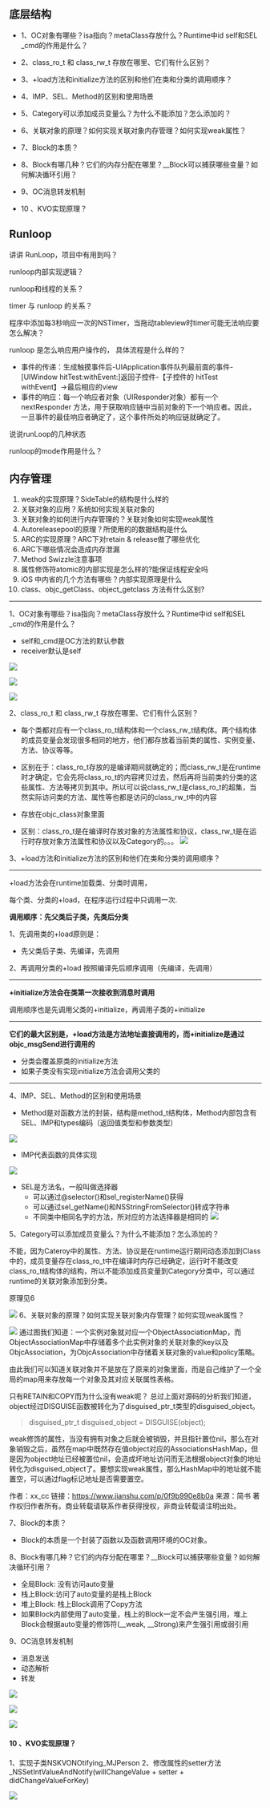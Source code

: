 ## 底层结构
- 1、OC对象有哪些？isa指向？metaClass存放什么？Runtime中id self和SEL _cmd的作用是什么？
- 2、class_ro_t 和 class_rw_t 存放在哪里、它们有什么区别？

- 3、+load方法和initialize方法的区别和他们在类和分类的调用顺序？

- 4、IMP、SEL、Method的区别和使用场景

- 5、Category可以添加成员变量么？为什么不能添加？怎么添加的？
- 6、关联对象的原理？如何实现关联对象内存管理？如何实现weak属性？

- 7、Block的本质？
- 8、Block有哪几种？它们的内存分配在哪里？__Block可以捕获哪些变量？如何解决循环引用？

- 9、OC消息转发机制

- 10 、KVO实现原理？



## Runloop
讲讲 RunLoop，项目中有用到吗？

runloop内部实现逻辑？

runloop和线程的关系？

timer 与 runloop 的关系？

程序中添加每3秒响应一次的NSTimer，当拖动tableview时timer可能无法响应要怎么解决？

runloop 是怎么响应用户操作的， 具体流程是什么样的？
- 事件的传递：生成触摸事件后-UIApplication事件队列最前面的事件-[UIWindow hitTest:withEvent:]返回子控件-【子控件的 hitTest withEvent】->最后相应的view
- 事件的响应：每一个响应者对象（UIResponder对象）都有一个 nextResponder 方法，用于获取响应链中当前对象的下一个响应者。因此，一旦事件的最佳响应者确定了，这个事件所处的响应链就确定了。



说说runLoop的几种状态

runloop的mode作用是什么？
## 内存管理
1. weak的实现原理？SideTable的结构是什么样的
2. 关联对象的应用？系统如何实现关联对象的
3. 关联对象的如何进行内存管理的？关联对象如何实现weak属性
4. Autoreleasepool的原理？所使用的的数据结构是什么
5. ARC的实现原理？ARC下对retain &amp; release做了哪些优化
6. ARC下哪些情况会造成内存泄漏
7.  Method Swizzle注意事项
8. 属性修饰符atomic的内部实现是怎么样的?能保证线程安全吗
9. iOS 中内省的几个方法有哪些？内部实现原理是什么
10. class、objc_getClass、object_getclass 方法有什么区别?
---
1、OC对象有哪些？isa指向？metaClass存放什么？Runtime中id self和SEL _cmd的作用是什么？

- self和_cmd是OC方法的默认参数
- receiver默认是self

![](https://user-gold-cdn.xitu.io/2020/2/29/17090156468cabbb?w=2002&h=1100&f=png&s=199309)

![](https://user-gold-cdn.xitu.io/2020/2/29/170901710c2b2475?w=2002&h=1094&f=png&s=314022)


![](https://user-gold-cdn.xitu.io/2020/2/29/1709166f35fc036d?w=1376&h=564&f=png&s=71344)

2、class_ro_t 和 class_rw_t 存放在哪里、它们有什么区别？
- 每个类都对应有一个class_ro_t结构体和一个class_rw_t结构体。两个结构体的成员变量会发现很多相同的地方，他们都存放着当前类的属性、实例变量、方法、协议等等。
- 区别在于：class_ro_t存放的是编译期间就确定的；而class_rw_t是在runtime时才确定，它会先将class_ro_t的内容拷贝过去，然后再将当前类的分类的这些属性、方法等拷贝到其中。所以可以说class_rw_t是class_ro_t的超集，当然实际访问类的方法、属性等也都是访问的class_rw_t中的内容

- 存放在objc_class对象里面
- 区别：class_ro_t是在编译时存放对象的方法属性和协议，class_rw_t是在运行时存放对象方法属性和协议以及Category的。。。
![](https://user-gold-cdn.xitu.io/2020/2/29/1709019e3ab1b9c2?w=2002&h=952&f=png&s=530941)

3、+load方法和initialize方法的区别和他们在类和分类的调用顺序？

---
+load方法会在runtime加载类、分类时调用，

每个类、分类的+load，在程序运行过程中只调用一次.

**调用顺序：先父类后子类，先类后分类**

1、先调用类的+load原则是：
-  先父类后子类、先编译，先调用

2、再调用分类的+load
按照编译先后顺序调用（先编译，先调用）

---
**+initialize方法会在类第一次接收到消息时调用**

调用顺序也是先调用父类的+initialize，再调用子类的+initialize

---

**它们的最大区别是，+load方法是方法地址直接调用的，而+initialize是通过objc_msgSend进行调用的**

- 分类会覆盖原类的initialize方法
- 如果子类没有实现initialize方法会调用父类的

---
4、IMP、SEL、Method的区别和使用场景

- Method是对函数方法的封装，结构是method_t结构体，Method内部包含有SEL、IMP和types编码（返回值类型和参数类型）

![](https://user-gold-cdn.xitu.io/2020/2/29/170915a2f273a921?w=798&h=206&f=png&s=59583)

- IMP代表函数的具体实现

![](https://user-gold-cdn.xitu.io/2020/2/29/1709157ce0846ac0?w=1220&h=52&f=png&s=12787)

- SEL是方法名，一般叫做选择器
  - 可以通过@selector()和sel_registerName()获得
  - 可以通过sel_getName()和NSStringFromSelector()转成字符串
  - 不同类中相同名字的方法，所对应的方法选择器是相同的
![](https://user-gold-cdn.xitu.io/2020/2/29/17091596f32f0305?w=714&h=64&f=png&s=10462)



5、Category可以添加成员变量么？为什么不能添加？怎么添加的？

不能，因为Cateroy中的属性、方法、协议是在runtime运行期间动态添加到Class中的，成员变量存在class_ro_t中在编译时内存已经确定，运行时不能改变class_ro_t结构体的结构，所以不能添加成员变量到Category分类中，可以通过runtime的关联对象添加到分类。

原理见6

![](https://user-gold-cdn.xitu.io/2020/2/29/17090329a8cd07e1?w=1928&h=864&f=png&s=297165)
6、关联对象的原理？如何实现关联对象内存管理？如何实现weak属性？


![](https://user-gold-cdn.xitu.io/2020/2/29/170915ebbef5babe?w=1016&h=644&f=png&s=359900)
通过图我们知道：一个实例对象就对应一个ObjectAssociationMap，而ObjectAssociationMap中存储着多个此实例对象的关联对象的key以及ObjcAssociation，为ObjcAssociation中存储着关联对象的value和policy策略。

由此我们可以知道关联对象并不是放在了原来的对象里面，而是自己维护了一个全局的map用来存放每一个对象及其对应关联属性表格。


只有RETAIN和COPY而为什么没有weak呢？
总过上面对源码的分析我们知道，object经过DISGUISE函数被转化为了disguised_ptr_t类型的disguised_object。

> disguised_ptr_t disguised_object = DISGUISE(object);

weak修饰的属性，当没有拥有对象之后就会被销毁，并且指针置位nil，那么在对象销毁之后，虽然在map中既然存在值object对应的AssociationsHashMap，但是因为object地址已经被置位nil，会造成坏地址访问而无法根据object对象的地址转化为disguised_object了。要想实现weak属性，那么HashMap中的地址就不能置空，可以通过flag标记地址是否需要置空。

作者：xx_cc
链接：https://www.jianshu.com/p/0f9b990e8b0a
来源：简书
著作权归作者所有。商业转载请联系作者获得授权，非商业转载请注明出处。

7、Block的本质？

- Block的本质是一个封装了函数以及函数调用环境的OC对象。

8、Block有哪几种？它们的内存分配在哪里？__Block可以捕获哪些变量？如何解决循环引用？
- 全局Block: 没有访问auto变量
- 栈上Block:访问了auto变量的是栈上Block
- 堆上Block: 栈上Block调用了Copy方法
- 如果Block内部使用了auto变量，栈上的Block一定不会产生强引用，堆上Block会根据auto变量的修饰符(__weak, __Strong)来产生强引用或弱引用

9、OC消息转发机制
- 消息发送
- 动态解析
- 转发

![](https://user-gold-cdn.xitu.io/2020/2/29/170916190dddcbf2?w=1908&h=1012&f=png&s=310245)

![](https://user-gold-cdn.xitu.io/2020/2/29/1709161f60675266?w=1888&h=920&f=png&s=196716)

![](https://user-gold-cdn.xitu.io/2020/2/29/1709165209525e00?w=1918&h=1012&f=png&s=203185)


#### 10 、KVO实现原理？
1、实现子类NSKVONOtifying_MJPerson
2、修改属性的setter方法_NSSetIntValueAndNotify(willChangeValue + setter + didChangeValueForKey)

![](https://user-gold-cdn.xitu.io/2020/2/29/170901f808e3862e?w=2004&h=1094&f=png&s=210455)